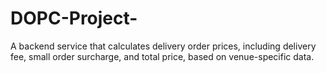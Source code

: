 # DOPC-Project-
A backend service that calculates delivery order prices, including delivery fee, small order surcharge, and total price, based on venue-specific data.
